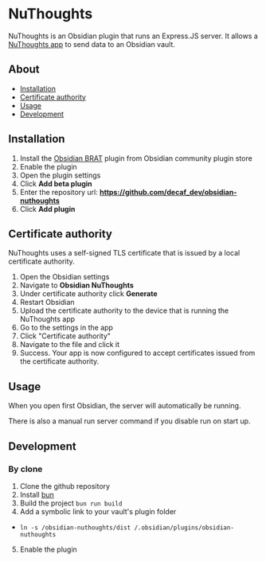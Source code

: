 # NuThoughts

NuThoughts is an Obsidian plugin that runs an Express.JS server. It allows a [NuThoughts app](https://github.com/decaf-dev/nuthoughts) to send data to an Obsidian vault.

## About

-   [Installation](#installation)
-   [Certificate authority](#certificate-authority)
-   [Usage](#usage)
-   [Development](#development)

## Installation

1. Install the [Obsidian BRAT](https://github.com/TfTHacker/obsidian42-brat) plugin from Obsidian community plugin store
2. Enable the plugin
3. Open the plugin settings
4. Click **Add beta plugin**
5. Enter the repository url: **https://github.com/decaf_dev/obsidian-nuthoughts**
6. Click **Add plugin**

## Certificate authority

NuThoughts uses a self-signed TLS certificate that is issued by a local certificate authority.

1. Open the Obsidian settings
2. Navigate to **Obsidian NuThoughts**
3. Under certificate authority click **Generate**
4. Restart Obsidian
5. Upload the certificate authority to the device that is running the NuThoughts app
6. Go to the settings in the app
7. Click "Certificate authority"
8. Navigate to the file and click it
9. Success. Your app is now configured to accept certificates issued from the certificate authority.

## Usage

When you open first Obsidian, the server will automatically be running.

There is also a manual run server command if you disable run on start up.

## Development

### By clone

1. Clone the github repository
2. Install [bun](https://bun.sh)
3. Build the project `bun run build`
4. Add a symbolic link to your vault's plugin folder

-   `ln -s /obsidian-nuthoughts/dist /.obsidian/plugins/obsidian-nuthoughts`

5. Enable the plugin
